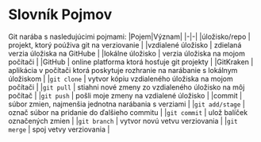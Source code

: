 # Slovník Pojmov

Git narába s nasledujúcimi pojmami:
|Pojem|Význam|
|-|-|
|úložisko/repo      | projekt, ktorý poúživa git na verziovanie |
|vzdialené úložisko | zdielaná verzia úložiska na GitHube |
|lokálne úložisko   | verzia úložiska na mojom počítači |
|GitHub             | online platforma ktorá hosťuje git projekty |
|GitKraken          | aplikácia v počítači ktorá poskytuje rozhranie na narábanie s lokálnym úložiskom |
|`git clone`        | vytvor kópiu vzdialeného úložiska na mojom počítači |
|`git pull`         | stiahni nové zmeny zo vzdialeného úložisko na môj počítač |
|`git push`         | pošli moje zmeny na vzdialené úložisko |
|commit             | súbor zmien, najmenšia jednotna narábania s verziami |
|`git add/stage`    | označ súbor na pridanie do ďalšieho commitu |
|`git commit`       | ulož balíček označených zmien |
|`git branch`       | vytvor novú vetvu verziovania |
|`git merge`        | spoj vetvy verziovania |